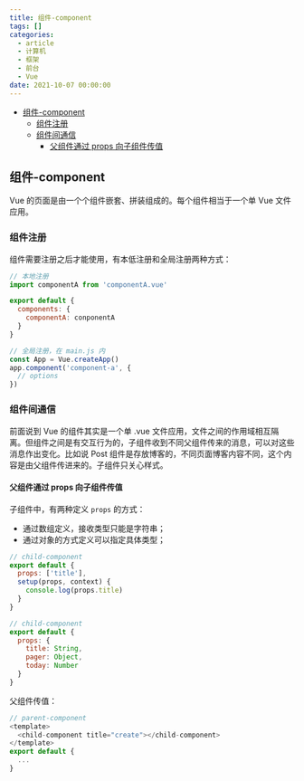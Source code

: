 ```yaml
---
title: 组件-component
tags: []
categories:
  - article
  - 计算机
  - 框架
  - 前台
  - Vue
date: 2021-10-07 00:00:00
---
```


- [组件-component](#组件-component)
  - [组件注册](#组件注册)
  - [组件间通信](#组件间通信)
    - [父组件通过 props 向子组件传值](#父组件通过-props-向子组件传值)

## 组件-component

Vue 的页面是由一个个组件嵌套、拼装组成的。每个组件相当于一个单 Vue 文件应用。

### 组件注册

组件需要注册之后才能使用，有本低注册和全局注册两种方式：

```JavaScript
// 本地注册
import componentA from 'componentA.vue'

export default {
  components: {
    componentA: conponentA
  }
}

// 全局注册，在 main.js 内
const App = Vue.createApp()
app.component('component-a', {
  // options
})
```

### 组件间通信

前面说到 Vue 的组件其实是一个单 .vue 文件应用，文件之间的作用域相互隔离。但组件之间是有交互行为的，子组件收到不同父组件传来的消息，可以对这些消息作出变化。比如说 Post 组件是存放博客的，不同页面博客内容不同，这个内容是由父组件传进来的。子组件只关心样式。

#### 父组件通过 props 向子组件传值

子组件中，有两种定义 `props` 的方式：

- 通过数组定义，接收类型只能是字符串；
- 通过对象的方式定义可以指定具体类型；

```JavaScript
// child-component
export default {
  props: ['title'],
  setup(props, context) {
    console.log(props.title)
  }
}
```

```JavaScript
// child-component
export default {
  props: {
    title: String,
    pager: Object,
    today: Number
  }
}
```

父组件传值：

```JavaScript
// parent-component
<template>
  <child-component title="create"></child-component>
</template>
export default {
  ...
}
```
